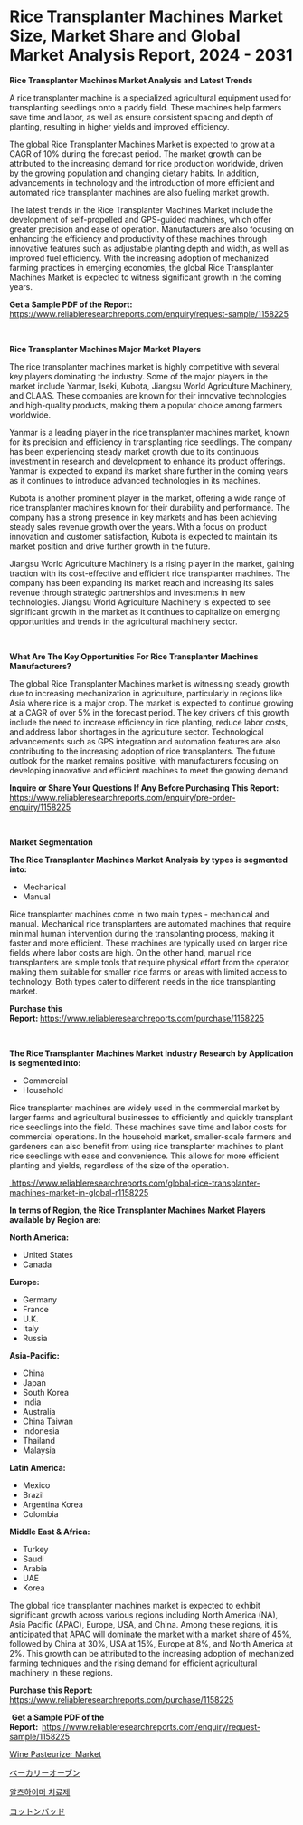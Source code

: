 <p><h1>Rice Transplanter Machines Market Size, Market Share and Global Market Analysis Report, 2024 - 2031</h1></p><p><strong>Rice Transplanter Machines Market Analysis and Latest Trends</strong></p>
<p><p>A rice transplanter machine is a specialized agricultural equipment used for transplanting seedlings onto a paddy field. These machines help farmers save time and labor, as well as ensure consistent spacing and depth of planting, resulting in higher yields and improved efficiency.</p><p>The global Rice Transplanter Machines Market is expected to grow at a CAGR of 10% during the forecast period. The market growth can be attributed to the increasing demand for rice production worldwide, driven by the growing population and changing dietary habits. In addition, advancements in technology and the introduction of more efficient and automated rice transplanter machines are also fueling market growth.</p><p>The latest trends in the Rice Transplanter Machines Market include the development of self-propelled and GPS-guided machines, which offer greater precision and ease of operation. Manufacturers are also focusing on enhancing the efficiency and productivity of these machines through innovative features such as adjustable planting depth and width, as well as improved fuel efficiency. With the increasing adoption of mechanized farming practices in emerging economies, the global Rice Transplanter Machines Market is expected to witness significant growth in the coming years.</p></p>
<p><strong>Get a Sample PDF of the Report:&nbsp;</strong> <a href="https://www.reliableresearchreports.com/enquiry/request-sample/1158225">https://www.reliableresearchreports.com/enquiry/request-sample/1158225</a></p>
<p>&nbsp;</p>
<p><strong>Rice Transplanter Machines Major Market Players</strong></p>
<p><p>The rice transplanter machines market is highly competitive with several key players dominating the industry. Some of the major players in the market include Yanmar, Iseki, Kubota, Jiangsu World Agriculture Machinery, and CLAAS. These companies are known for their innovative technologies and high-quality products, making them a popular choice among farmers worldwide.</p><p>Yanmar is a leading player in the rice transplanter machines market, known for its precision and efficiency in transplanting rice seedlings. The company has been experiencing steady market growth due to its continuous investment in research and development to enhance its product offerings. Yanmar is expected to expand its market share further in the coming years as it continues to introduce advanced technologies in its machines.</p><p>Kubota is another prominent player in the market, offering a wide range of rice transplanter machines known for their durability and performance. The company has a strong presence in key markets and has been achieving steady sales revenue growth over the years. With a focus on product innovation and customer satisfaction, Kubota is expected to maintain its market position and drive further growth in the future.</p><p>Jiangsu World Agriculture Machinery is a rising player in the market, gaining traction with its cost-effective and efficient rice transplanter machines. The company has been expanding its market reach and increasing its sales revenue through strategic partnerships and investments in new technologies. Jiangsu World Agriculture Machinery is expected to see significant growth in the market as it continues to capitalize on emerging opportunities and trends in the agricultural machinery sector.</p></p>
<p>&nbsp;</p>
<p><strong>What Are The Key Opportunities For Rice Transplanter Machines Manufacturers?</strong></p>
<p><p>The global Rice Transplanter Machines market is witnessing steady growth due to increasing mechanization in agriculture, particularly in regions like Asia where rice is a major crop. The market is expected to continue growing at a CAGR of over 5% in the forecast period. The key drivers of this growth include the need to increase efficiency in rice planting, reduce labor costs, and address labor shortages in the agriculture sector. Technological advancements such as GPS integration and automation features are also contributing to the increasing adoption of rice transplanters. The future outlook for the market remains positive, with manufacturers focusing on developing innovative and efficient machines to meet the growing demand.</p></p>
<p><strong>Inquire or Share Your Questions If Any Before Purchasing This Report:</strong> <a href="https://www.reliableresearchreports.com/enquiry/pre-order-enquiry/1158225">https://www.reliableresearchreports.com/enquiry/pre-order-enquiry/1158225</a></p>
<p>&nbsp;</p>
<p><strong>Market Segmentation</strong></p>
<p><strong>The Rice Transplanter Machines Market Analysis by types is segmented into:</strong></p>
<p><ul><li>Mechanical</li><li>Manual</li></ul></p>
<p><p>Rice transplanter machines come in two main types - mechanical and manual. Mechanical rice transplanters are automated machines that require minimal human intervention during the transplanting process, making it faster and more efficient. These machines are typically used on larger rice fields where labor costs are high. On the other hand, manual rice transplanters are simple tools that require physical effort from the operator, making them suitable for smaller rice farms or areas with limited access to technology. Both types cater to different needs in the rice transplanting market.</p></p>
<p><strong>Purchase this Report:&nbsp;</strong><a href="https://www.reliableresearchreports.com/purchase/1158225">https://www.reliableresearchreports.com/purchase/1158225</a></p>
<p>&nbsp;</p>
<p><strong>The Rice Transplanter Machines Market Industry Research by Application is segmented into:</strong></p>
<p><ul><li>Commercial</li><li>Household</li></ul></p>
<p><p>Rice transplanter machines are widely used in the commercial market by larger farms and agricultural businesses to efficiently and quickly transplant rice seedlings into the field. These machines save time and labor costs for commercial operations. In the household market, smaller-scale farmers and gardeners can also benefit from using rice transplanter machines to plant rice seedlings with ease and convenience. This allows for more efficient planting and yields, regardless of the size of the operation.</p></p>
<p><a href="https://www.reliableresearchreports.com/global-rice-transplanter-machines-market-in-global-r1158225">&nbsp;https://www.reliableresearchreports.com/global-rice-transplanter-machines-market-in-global-r1158225</a></p>
<p><strong>In terms of Region, the Rice Transplanter Machines Market Players available by Region are:</strong></p>
<p>
    <p> <strong> North America: </strong>
        <ul>
            <li>United States</li>
            <li>Canada</li>
        </ul>
        </p> 
    <p> <strong> Europe: </strong>
        <ul>
            <li>Germany</li>
            <li>France</li>
            <li>U.K.</li>
            <li>Italy</li>
            <li>Russia</li>
        </ul>
        </p> 
    <p> <strong> Asia-Pacific: </strong>
        <ul>
            <li>China</li>
            <li>Japan</li>
            <li>South Korea</li>
            <li>India</li>
            <li>Australia</li>
            <li>China Taiwan</li>
            <li>Indonesia</li>
            <li>Thailand</li>
            <li>Malaysia</li>
        </ul>
        </p> 
    <p> <strong> Latin America: </strong>
        <ul>
            <li>Mexico</li>
            <li>Brazil</li>
            <li>Argentina Korea</li>
            <li>Colombia</li>
        </ul>
        </p> 
    <p> <strong> Middle East & Africa: </strong>
        <ul>
            <li>Turkey</li>
            <li>Saudi</li>
            <li>Arabia</li>
            <li>UAE</li>
            <li>Korea</li>
        </ul>
    </p>
    </p>
<p><p>The global rice transplanter machines market is expected to exhibit significant growth across various regions including North America (NA), Asia Pacific (APAC), Europe, USA, and China. Among these regions, it is anticipated that APAC will dominate the market with a market share of 45%, followed by China at 30%, USA at 15%, Europe at 8%, and North America at 2%. This growth can be attributed to the increasing adoption of mechanized farming techniques and the rising demand for efficient agricultural machinery in these regions.</p></p>
<p><strong>Purchase this Report: </strong><a href="https://www.reliableresearchreports.com/purchase/1158225">https://www.reliableresearchreports.com/purchase/1158225</a></p>
<p>&nbsp;<strong>Get a Sample PDF of the Report:&nbsp;&nbsp;</strong><a href="https://www.reliableresearchreports.com/enquiry/request-sample/1158225">https://www.reliableresearchreports.com/enquiry/request-sample/1158225</a></p>
<p><strong></strong></p>
<p><p><a href="https://github.com/okotobwrhuteie/Market-Research-Report-List-2/blob/main/wine-pasteurizer-market.md">Wine Pasteurizer Market</a></p><p><a href="https://medium.com/@anabelavenport7854/%E3%83%99%E3%83%BC%E3%82%AB%E3%83%AA%E3%83%BC%E3%82%AA%E3%83%BC%E3%83%96%E3%83%B3%E5%B8%82%E5%A0%B4%E3%81%AF-2021%E5%B9%B4%E3%81%BE%E3%81%A7%E3%81%AE%E5%B8%82%E5%A0%B4%E3%82%B7%E3%82%A7%E3%82%A2-%E3%82%B5%E3%82%A4%E3%82%BA-%E3%81%8A%E3%82%88%E3%81%B3%E4%BA%88%E6%B8%AC%E4%BA%88%E6%B8%AC%E3%81%AB%E7%84%A6%E7%82%B9%E3%82%92%E5%BD%93%E3%81%A6%E3%81%A6%E3%81%84%E3%81%BE%E3%81%99-941b8f4e6a3c">ベーカリーオーブン</a></p><p><a href="https://github.com/giancarlo642004/Market-Research-Report-List-1/blob/main/886590835830.md">알츠하이머 치료제</a></p><p><a href="https://medium.com/@jacksonmith1931/%E3%82%B3%E3%83%83%E3%83%88%E3%83%B3%E3%83%90%E3%83%83%E3%83%89%E5%B8%82%E5%A0%B4%E5%88%86%E6%9E%90-%E3%81%9D%E3%81%AEcagr-%E5%B8%82%E5%A0%B4%E3%82%BB%E3%82%B0%E3%83%A1%E3%83%B3%E3%83%86%E3%83%BC%E3%82%B7%E3%83%A7%E3%83%B3-%E3%81%8A%E3%82%88%E3%81%B3%E3%82%B0%E3%83%AD%E3%83%BC%E3%83%90%E3%83%AB%E7%94%A3%E6%A5%AD%E6%A6%82%E8%A6%81-07367e7bfbbf">コットンバッド</a></p></p>